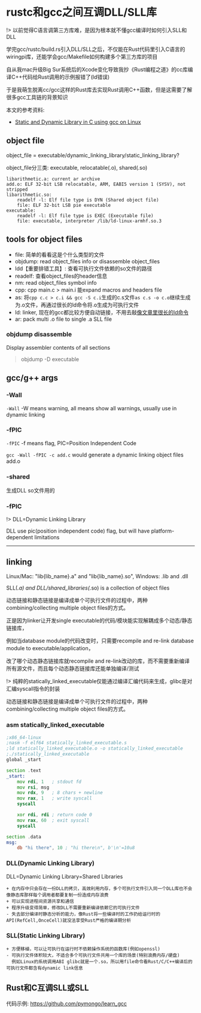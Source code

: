 # rustc和gcc之间互调DLL/SLL库

!> 以前觉得C语言调第三方库难，是因为根本就不懂gcc编译时如何引入SLL和DLL

学完gcc/rustc/build.rs引入DLL/SLL之后，不仅能在Rust代码里引入C语言的wiringpi库，还能学会gcc/Makefile如何构建多个第三方库的项目

自从我mac升级Big Sur系统后的Xcode变化导致我抄《Rust编程之道》的cc库编译C++代码给Rust调用的示例报错了(ld错误)

于是我萌生脱离cc/gcc这样的Rust库去实现Rust调用C++函数，但是这需要了解很多gcc工具链的背景知识

本文的参考资料: 

- [Static and Dynamic Library in C using gcc on Linux](https://medium.com/@adib.grouz/static-and-dynamic-library-in-c-using-gcc-on-linux-354edc5d88d3)

## object file

object_file = executable/dynamic_linking_library/static_linking_library?

object_file分三类: executable, relocatable(.o), shared(.so)

```
libarithmetic.a: current ar archive
add.o: ELF 32-bit LSB relocatable, ARM, EABI5 version 1 (SYSV), not stripped
libarithmetic.so:
    readelf -l: Elf file type is DYN (Shared object file)
    file: ELF 32-bit LSB pie executable
executable:
    readelf -l: Elf file type is EXEC (Executable file)
    file: executable, interpreter /lib/ld-linux-armhf.so.3
```

## tools for object files

- file: 简单的看看这是个什么类型的文件
- objdump: read object_files info or disassemble object_files
- ldd【重要排错工具】: 查看可执行文件依赖的so文件的路径
- readelf: 查看object_files的header信息
- nm: read object_files symbol info
- cpp: cpp main.c > main.i 能expand macros and headers file
- as: 将`cpp c.c > c.i && gcc -S c.i`生成的c.s文件`as c.s -o c.o`继续生成为.o文件，再通过很长的ld命令将.o生成为可执行文件
- ld: linker, 现在的gcc都比较方便自动链接，不用去敲[像文章里很长的ld命令](https://cs-fundamentals.com/c-programming/how-to-compile-c-program-using-gcc.php#Linking)
- ar: pack multi .o file to single .a SLL file 

### objdump disassemble

Display assembler contents of all sections 

> objdump -D executable

## gcc/g++ args

### -Wall

`-Wall` -W means warning, all means show all warnings, usually use in dynamic linking

### -fPIC

`-fPIC` -f means flag, PIC=Position Independent Code

`gcc -Wall -fPIC -c add.c` would generate a dynamic linking object files add.o

### -shared

生成DLL so文件用的

### -fPIC

!> DLL=Dynamic Linking Library

DLL use pic(position independent code) flag, but will have platform-dependent limitations

---

## linking

Linux/Mac: "lib{lib_name}.a" and "lib{lib_name}.so", Windows: .lib and .dll

SLL(*.a) and DLL/shared_libraries(*.so) is a collection of object files

动态链接和静态链接是编译成单个可执行文件的过程中，两种combining/collecting multiple object files的方式。

正是因为linker让开发single executable的代码/模块能实现解耦成多个动态/静态链接库，

例如当database module的代码改变时，只需要recompile and re-link database module to executable/application，

改了哪个动态静态链接库就recompile and re-link改动的库，而不需要重新编译所有源文件，而且每个动态静态链接库还能单独编译/测试 

!> 纯粹的statically_linked_executable仅能通过编译汇编代码来生成，glibc是对汇编syscall指令的封装

动态链接和静态链接是编译成单个可执行文件的过程中，两种combining/collecting multiple object files的方式。

### asm statically_linked_executable

```asm
;x86_64-linux
;nasm -f elf64 statically_linked_executable.s
;ld statically_linked_executable.o -o statically_linked_executable
;./statically_linked_executable
global _start

section .text
_start:
    mov rdi, 1   ; stdout fd
    mov rsi, msg
    mov rdx, 9   ; 8 chars + newline
    mov rax, 1   ; write syscall
    syscall

    xor rdi, rdi ; return code 0
    mov rax, 60  ; exit syscall
    syscall

section .data
msg:
    db "hi there", 10 ; "hi there\n", b'\n'=10u8
```

### DLL(Dynamic Linking Library)

DLL=Dynamic Linking Library=Shared Libraries

```
+ 在内存中只会存在一份DLL的拷贝，高效利用内存，多个可执行文件引入同一个DLL库也不会像静态库那样每个调用者都要复制一份造成内存浪费
+ 可以实现进程间资源共享和通信
+ 程序升级变得简单，修改DLL不需要重新编译依赖它的可执行文件
- 失去部分编译时静态分析的能力，像Rust将一些编译时的工作扔给运行时的API(RefCell,OnceCell)就没法享受Rust严格的编译期分析
```

### SLL(Static Linking Library)

```
+ 方便移植，可以让可执行在运行时不依赖操作系统的函数库(例如openssl)
- 可执行文件体积较大，不适合多个可执行文件共用一个库的场景(特别浪费内存/硬盘)
  例如Linux的系统调用ABI glibc就是一个.so，所以用file命令看Rust/C/C++编译后的可执行文件都含有dynamic link信息
```

## Rust和C互调SLL或SLL

代码示例: https://github.com/pymongo/learn_gcc
